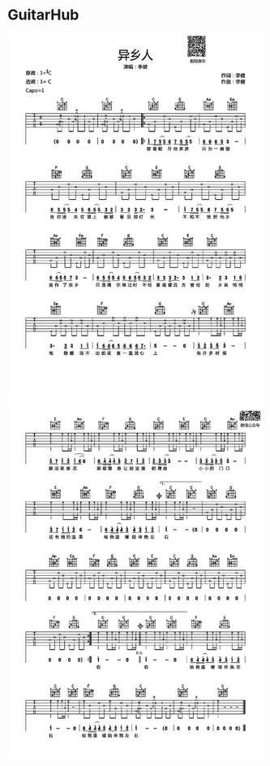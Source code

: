 # GuitarHub

![异乡人吉他谱_李健_C调原版编配_0](./异乡人吉他谱_李健_C调原版编配_0.jpg)
![异乡人吉他谱_李健_C调原版编配_1](./异乡人吉他谱_李健_C调原版编配_1.jpg)
